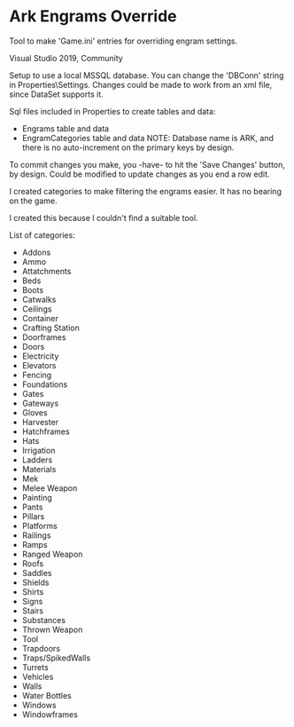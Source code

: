# Ark Engrams Override
 Tool to make 'Game.ini' entries for overriding engram settings.
 
Visual Studio 2019, Community

Setup to use a local MSSQL database. You can change the 'DBConn' string in Properties\Settings.
Changes could be made to work from an xml file, since DataSet supports it.

Sql files included in Properties to create tables and data:
*	Engrams table and data
*	EngramCategories table and data
NOTE: Database name is ARK, and there is no auto-increment on the primary keys by design.

To commit changes you make, you -have- to hit the 'Save Changes' button, by design.
Could be modified to update changes as you end a row edit.

I created categories to make filtering the engrams easier.
It has no bearing on the game.



I created this because I couldn't find a suitable tool.

List of categories:
* Addons
* Ammo
* Attatchments
* Beds
* Boots
* Catwalks
* Ceilings
* Container
* Crafting Station
* Doorframes
* Doors
* Electricity
* Elevators
* Fencing
* Foundations
* Gates
* Gateways
* Gloves
* Harvester
* Hatchframes
* Hats
* Irrigation
* Ladders
* Materials
* Mek
* Melee Weapon
* Painting
* Pants
* Pillars
* Platforms
* Railings
* Ramps
* Ranged Weapon
* Roofs
* Saddles
* Shields
* Shirts
* Signs
* Stairs
* Substances
* Thrown Weapon
* Tool
* Trapdoors
* Traps/SpikedWalls
* Turrets
* Vehicles
* Walls
* Water Bottles
* Windows
* Windowframes
